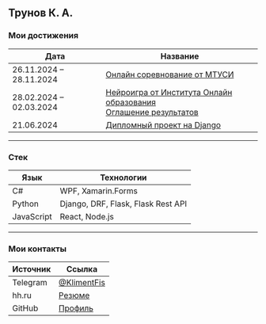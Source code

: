 ## Трунов К. А.

### Мои достижения

| Дата                    | Название                                                                                                                                                                         |
| ----------------------- | -------------------------------------------------------------------------------------------------------------------------------------------------------------------------------- |
| 26.11.2024 – 28.11.2024 | [Онлайн соревнование от МТУСИ](https://github.com/KlimentFis/KIP)                                                                                                                |
| 28.02.2024 – 02.03.2024 | [Нейроигра от Института Онлайн образования](https://drive.google.com/file/d/14cXQKAdb4eimwt6hJ8Uy4aF8Myw8-6df/view?usp=sharing)<br>[Оглашение результатов](https://vk.cc/cdT13r) |
| 21.06.2024              | [Дипломный проект на Django](https://github.com/KlimentFis/Our_Diploma)                                                                                                          |

---

### Стек

| Язык       | Технологии                         |
| ---------- | ---------------------------------- |
| C#         | WPF, Xamarin.Forms                 |
| Python     | Django, DRF, Flask, Flask Rest API |
| JavaScript | React, Node.js                     |

---

### Мои контакты

| Источник | Ссылка                                                                |
| -------- | --------------------------------------------------------------------- |
| Telegram | [@KlimentFis](http://t.me/KlimentFis)                                 |
| hh.ru    | [Резюме](https://hh.ru/resume/aed9097bff088a6ee40039ed1f3871554d344e) |
| GitHub   | [Профиль](https://github.com/KlimentFis)                              |
